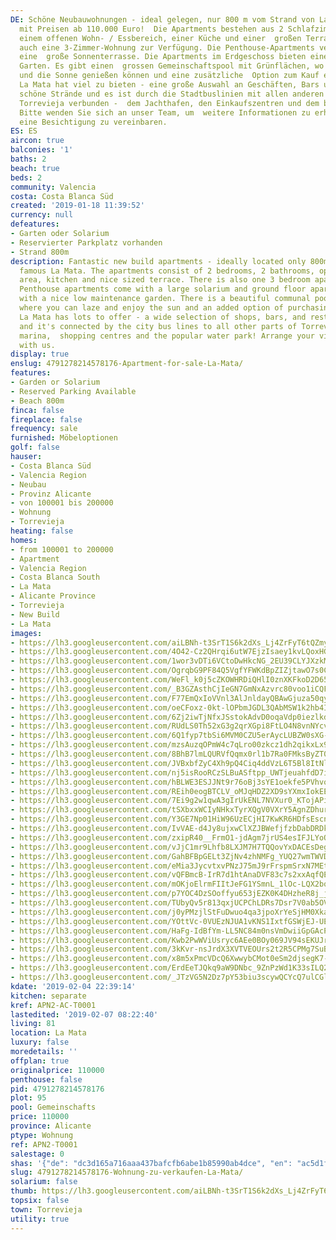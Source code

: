 ```yaml
---
DE: Schöne Neubauwohnungen - ideal gelegen, nur 800 m vom Strand von La Mata entfernt,
  mit Preisen ab 110.000 Euro!  Die Apartments bestehen aus 2 Schlafzimmern, 2 Bädern,
  einem offenen Wohn- / Essbereich, einer Küche und einer  großen Terrasse. Es gibt
  auch eine 3-Zimmer-Wohnung zur Verfügung. Die Penthouse-Apartments verfügen über
  eine  große Sonnenterrasse. Die Apartments im Erdgeschoss bieten einen schönen pflegeleichten
  Garten. Es gibt einen  grossen Gemeinschaftspool mit Grünflächen, wo Sie faulenzen
  und die Sonne genießen können und eine zusätzliche  Option zum Kauf einer Parkeinheit.
  La Mata hat viel zu bieten - eine große Auswahl an Geschäften, Bars und  Restaurants,
  schöne Strände und es ist durch die Stadtbuslinien mit allen anderen Teilen von
  Torrevieja verbunden -  dem Jachthafen, den Einkaufszentren und dem beliebten Wasserpark!
  Bitte wenden Sie sich an unser Team, um  weitere Informationen zu erhalten oder
  eine Besichtigung zu vereinbaren.
ES: ES
aircon: true
balconies: '1'
baths: 2
beach: true
beds: 2
community: Valencia
costa: Costa Blanca Süd
created: '2019-01-18 11:39:52'
currency: null
defeatures:
- Garten oder Solarium
- Reservierter Parkplatz vorhanden
- Strand 800m
description: Fantastic new build apartments - ideally located only 800m from  the
  famous La Mata. The apartments consist of 2 bedrooms, 2 bathrooms, open  living/dining
  area, kitchen and nice sized terrace. There is also one 3 bedroom apartment  available.
  Penthouse apartments come with a large solarium and ground floor apartments  come
  with a nice low maintenance garden. There is a beautiful communal pool with green  areas
  where you can laze and enjoy the sun and an added option of purchasing a parking  unit.
  La Mata has lots to offer - a wide selection of shops, bars, and restaurants, nice  beaches
  and it's connected by the city bus lines to all other parts of Torrevieja - the
  marina,  shopping centres and the popular water park! Arrange your viewing appointment
  with us.
display: true
enslug: 4791278214578176-Apartment-for-sale-La-Mata/
features:
- Garden or Solarium
- Reserved Parking Available
- Beach 800m
finca: false
fireplace: false
frequency: sale
furnished: Möbeloptionen
golf: false
hauser:
- Costa Blanca Süd
- Valencia Region
- Neubau
- Provinz Alicante
- von 100001 bis 200000
- Wohnung
- Torrevieja
heating: false
homes:
- from 100001 to 200000
- Apartment
- Valencia Region
- Costa Blanca South
- La Mata
- Alicante Province
- Torrevieja
- New Build
- La Mata
images:
- https://lh3.googleusercontent.com/aiLBNh-t3SrT1S6k2dXs_Lj4ZrFyT6tQZmy90bBTSRTfF0jwkmfhp0mkkAsMRTBA-eI-Sy4r2XC7mLeKp8xb=w640-rj-e30-l100
- https://lh3.googleusercontent.com/4O42-Cz2QHrqi6utW7EjzIsaey1kvLQoxHG3nDdHEsnV5N12iOaFCEYKe4_2cUnp2Bq7gMz90A2gAlEsvBak=w640-rj-e30-l100
- https://lh3.googleusercontent.com/1wor3vDTi6VCtoDwHkcNG_2EU39CLYJXzkMEfEawmwtZsbJ15_JvO0G_L14vBE2jfOmih7RqLqlfyjsaU4S6Gg=w640-rj-e30-l100
- https://lh3.googleusercontent.com/OgrqbG9PF84Q5VgfYFWKdBpZIZjtawO7s0CcskDKCP4u1lnP1G3nKWbNNwnGPsd-r1NkrS1-ehU3jnl7QTw=w640-rj-e30-l100
- https://lh3.googleusercontent.com/WeFl_k0j5cZKOWHRDiQHlI0znXKFkoD2D65ezZoJrjUtbxkSFRTwALzEkB-AeXOj3nnMFfqzSmxWHnxYSfLzJg=w640-rj-e30-l100
- https://lh3.googleusercontent.com/_B3GZAsthCjIeGN7GmNxAzvrc80voo1iCQF5qU0siv7lt7m64Ppc5otMSF2k3-lNtHbQv0vHDQiA-sJgwiAlOA=w640-rj-e30-l100
- https://lh3.googleusercontent.com/F77EmQxIoVVnl3AlJnldayQBAwGjuza50qyMx16WicvQU4E9p5qaOohITVwVN0fl8KvT8Dl5nF4JEYLWOS8=w640-rj-e30-l100
- https://lh3.googleusercontent.com/oeCFoxz-0kt-lOPbmJGDL3QAbMSW1k2hb4IlTBJ_9SQvV3-wYkt-yKn8OVqFm4D2iTHgvXvJ0gz8tvMpYMZXuA=w640-rj-e30-l100
- https://lh3.googleusercontent.com/6Zj2iwTjNfxJSstokAdvD0oqaVdp0iezlkd3-rcVKg8t9FAYFBXtv0_fqia2GqCMX11APHwFpYE--CyxAJ0e=w640-rj-e30-l100
- https://lh3.googleusercontent.com/RUdLS0Th52xG3g2qrXGpi8FtLO4N8vnNYcvJLfRfFl_Wpxc9yfJUtuvN_o9y-NdAmIG2rHDU6NLU3eu-uJQc=w640-rj-e30-l100
- https://lh3.googleusercontent.com/6Q1fyp7tbSi6MVM0CZU5erAycLUBZW0sXG-QP_RQzwJp-sBP_Nfi5a_zUB5fDQMa-_eOW3RjVvTPXjp08rqg=w640-rj-e30-l100
- https://lh3.googleusercontent.com/mzsAuzqOPmW4c7qLro00zkcz1dh2qikxLx9xYma3e0qqYW8BQKsHVxL_F6MDWvhenyJmUVn7-49sw-PpZb3I=w640-rj-e30-l100
- https://lh3.googleusercontent.com/8BhB7lmLQURVfQqmx0rl1b7Ra0FMksByZT0wlqcNYzyMg7nQ4zwOXaNyYOoClzL9FJWqFLegUzEm64csXi4=w640-rj-e30-l100
- https://lh3.googleusercontent.com/JVBxbfZyC4Xh9pQ4Ciq4ddVzL6T5Bl8ItNlzVcw2jPZr94EH4n11eVc84waiDJpP2vLtf-qFRhvuPmjx7cKn=w640-rj-e30-l100
- https://lh3.googleusercontent.com/nj5isRooRCzSLBuASftpp_UWTjeuahfdD7ij5NL6UIk2u_tUh4Kwu96oQV6A8AnNH2I2BdZcZQ3KXdX_8001aA=w640-rj-e30-l100
- https://lh3.googleusercontent.com/hBLWE3ESJJNt9r76oBj3sYE1oekfe5PVhvoyTqwvxKALMVkxBllXD7DgwMPk-fAmqCv75QDs7eU3bDwC5dyvkg=w640-rj-e30-l100
- https://lh3.googleusercontent.com/REih0eogBTCLV_oMJqHDZ2XD9sYXmxIokEEoUdP1IDH5nwHSaDZLWINeyCt72rNexcyi_sBwtxuklUAdE6Jp=w640-rj-e30-l100
- https://lh3.googleusercontent.com/7Ei9g2w1qwA3gIrUkENL7NVXur0_KTojAPieDvn7kOovJM4V6vU8nDbPbTQ069Up67FyhEJLvF5T1Dhuhw4e=w640-rj-e30-l100
- https://lh3.googleusercontent.com/tSXbxxWCIyNHkxTyrXQgV0VXrY5AgnZDhurU5xK4k7WqmZOnVabRuRUaAuBn9hOKGmI3BNeY8WpXMTOZiwQx=w640-rj-e30-l100
- https://lh3.googleusercontent.com/Y3GE7Np01HiW96UzECjHI7KwKR6HDfsEscn9ODfXroQPS3RatwjOUNvEykP3EmskdODqwDkCMQmpfDJnBvu4EQ=w640-rj-e30-l100
- https://lh3.googleusercontent.com/IvVAE-d4Jy8ujxwClXZJBWefjfzbDabDRDkJc7ohgANN4KMdrPT7FCPg1d1Cc5-mJer6tCppznI7Og99aWUjSQ=w640-rj-e30-l100
- https://lh3.googleusercontent.com/zxipR40__FrmO1-jdAgm7jrUS4esIFJLYoQdtsYnOrj99n27ZigO8v3nDXcT2XYr9-OH7neZkF0ZKM8GMcX7=w640-rj-e30-l100
- https://lh3.googleusercontent.com/vJjC1mr9Lhfb8LXJM7H7TQQovYxDACEsDegHFfcmgH1p5IcIUm51-8utJWE3EyVE8oh8PZ6OedQlJEwp_G0l=w640-rj-e30-l100
- https://lh3.googleusercontent.com/GahBFBpGELt3ZjNv4zhNMFg_YUQ27wmTWVDjgZiDEfHAuAxIbiPPxQIq-XBq1Zs0G5iMtFdzr9GoU7TYiK4=w640-rj-e30-l100
- https://lh3.googleusercontent.com/eMia3JycvtxvPNzJ75mJ9rFrspmSrxN7MEtxy4YA4HfAS7TXPm-mI6LF0EQL1E8oN0nMfOSlzZongSX0OnWN=w640-rj-e30-l100
- https://lh3.googleusercontent.com/vQFBmcB-IrR7d1htAnaDVF83c7s2xxAqfQEB76F40jkC2aOO2jbzkX-XIebaWgGRdbUrKNqZeBrkMUIu2oAzhw=w640-rj-e30-l100
- https://lh3.googleusercontent.com/mOKjoElrmFIItJeFG1YSmnL_1lOc-LQX2bqkE-q5u7lnWyPeMUT4HK4CFW6599JTBdCFJfOA0HlqYuQbEzyc=w640-rj-e30-l100
- https://lh3.googleusercontent.com/p7YOC4DzSOoffyu653jEZK0K4DHzheR8j_jTRsvGi2CVLPVc3yzuX_wh-iR9ZFetEOwAKmo2XmupOSuczLtn=w640-rj-e30-l100
- https://lh3.googleusercontent.com/TUbyQv5r813qxjUCPChLDRs7Dsr7V0ab5OVV_HIgLi6UHuYNgQV7tdzAKjMzqAmx_TwSTfTIAJJScfbc93q6=w640-rj-e30-l100
- https://lh3.googleusercontent.com/j0yPMzjlStFuDwuo4qa3jpoXrYeSjHM0Xkaf5Kt0Enxd1wvf0qX87pg87x7bRdJXj_QxJtd6Bz8B6tgvdqI=w640-rj-e30-l100
- https://lh3.googleusercontent.com/YOttVc-0VUEzNJUA1vKNS1IxtfGSWjEJ-UEBzoej266Kw5nZUjjFT_K6wPErzQSjJxBFKfQU4mmnyAODGfXu=w640-rj-e30-l100
- https://lh3.googleusercontent.com/HaFg-IdBfYm-LL5NC84m0nsVmDwiiGpGAcPzsW3VLtcn2MqAueTaP_kYjK7GizaJ3bcRQoVK9DdyAGtvFfw=w640-rj-e30-l100
- https://lh3.googleusercontent.com/Kwb2PwWViUsryc6AEe0BOy069JV94sEKUJrEM8DlaAVNnQI2bmMIjW0Rp184A2F1k5NOfKA8QnrLNbRws0KGPg=w640-rj-e30-l100
- https://lh3.googleusercontent.com/3kKvr-nsJrdX3XVTVEOUrs2t2R5CPMg7SuBsYQqnrA8s2psh60EyD9HD5h10mf1L0aZdZH7jCYUZmvG2IzgH=w640-rj-e30-l100
- https://lh3.googleusercontent.com/x8m5xPmcVDcQ6XwwybCMot0eSm2djsegK7-22EwSKdm-dV1f3dKFDEF2rB0ls7pnRY0EfpP3jMbTWzgH5UjNvg=w640-rj-e30-l100
- https://lh3.googleusercontent.com/ErdEeTJQkq9aW9DNbc_9ZnPzWd1K33sILQ2pBju72c7a3YegVYXw-IBI-qYV2lEtimnohBtzpy4sMfcin4qR=w640-rj-e30-l100
- https://lh3.googleusercontent.com/_JTzVG5N2Dz7pY53biu3scywQCYcQ7ulCGln71etX67iU--iaGTne1SNnS5HhbgKJ3APklPsRztFmbsZ-9OD=w640-rj-e30-l100
kdate: '2019-02-04 22:39:14'
kitchen: separate
kref: APN2-AC-T0001
lastedited: '2019-02-07 08:22:40'
living: 81
location: La Mata
luxury: false
moredetails: ''
offplan: true
originalprice: 110000
penthouse: false
pid: 4791278214578176
plot: 95
pool: Gemeinschafts
price: 110000
province: Alicante
ptype: Wohnung
ref: APN2-T0001
salestage: 0
shas: '{"de": "dc3d165a716aaa437bafcfb6abe1b85990ab4dce", "en": "ac5d1f91d6714c91ecdb7fc4cc2e94acced9e2b9"}'
slug: 4791278214578176-Wohnung-zu-verkaufen-La-Mata/
solarium: false
thumb: https://lh3.googleusercontent.com/aiLBNh-t3SrT1S6k2dXs_Lj4ZrFyT6tQZmy90bBTSRTfF0jwkmfhp0mkkAsMRTBA-eI-Sy4r2XC7mLeKp8xb=w400-h240-n-rj-e30-l100
topsix: false
town: Torrevieja
utility: true
---
```

